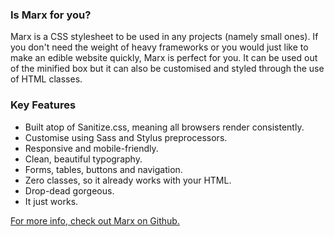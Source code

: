 ### Is Marx for you?

Marx is a CSS stylesheet to be used in any projects (namely small ones). If you don't need the weight of heavy frameworks or you would just like to make an edible website quickly, Marx is perfect for you. It can be used out of the minified box but it can also be customised and styled through the use of HTML classes.

### Key Features

- Built atop of Sanitize.css, meaning all browsers render consistently.
- Customise using Sass and Stylus preprocessors.
- Responsive and mobile-friendly.
- Clean, beautiful typography.
- Forms, tables, buttons and navigation.
- Zero classes, so it already works with your HTML.
- Drop-dead gorgeous.
- It just works.

[For more info, check out Marx on Github.](https://github.com/mblode/marx)
